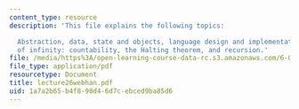 ```yaml
---
content_type: resource
description: 'This file explains the following topics:

  Abstraction, data, state and objects, language design and implementation, mysteries
  of infinity: countability, the Halting theorem, and recursion.'
file: /media/https%3A/open-learning-course-data-rc.s3.amazonaws.com/6-001-structure-and-interpretation-of-computer-programs-spring-2005/1a7a2b65b4f890d46d7cebced9ba85d6_lecture26webhan.pdf
file_type: application/pdf
resourcetype: Document
title: lecture26webhan.pdf
uid: 1a7a2b65-b4f8-90d4-6d7c-ebced9ba85d6
---
```

